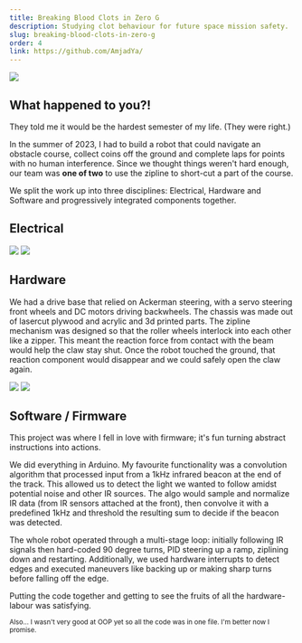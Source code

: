 ```yaml
---
title: Breaking Blood Clots in Zero G
description: Studying clot behaviour for future space mission safety.
slug: breaking-blood-clots-in-zero-g
order: 4
link: https://github.com/AmjadYa/
---
```


<img class="mx-auto" src="/images/UBCRocket_TeamPhoto.JPG" style="max-height:400px ; object-fit:cover">

## What happened to you?!

They told me it would be the hardest semester of my life. (They were right.)

In the summer of 2023, I had to build a robot that could navigate an obstacle course, collect coins off the ground and complete laps for points with no human interference. Since we thought things weren't hard enough, our team was **one of two** to use the zipline to short-cut a part of the course.

We split the work up into three disciplines: Electrical, Hardware and Software and progressively integrated components together.

## Electrical

<div class="flex gap-2">
    <img src="/images/h bridge.jpg" style="max-height:400px ; aspect-ratio:1 ; object-fit:cover">
    <img src="/images/wired up.jpg" style="max-height:400px ; aspect-ratio:1 ; object-fit:cover">
</div>

## Hardware

We had a drive base that relied on Ackerman steering, with a servo steering front wheels and DC motors driving backwheels. The chassis was made out of lasercut plywood and acrylic and 3d printed parts. The zipline mechanism was designed so that the roller wheels interlock into each other like a zipper. This meant the reaction force from contact with the beam would help the claw stay shut. Once the robot touched the ground, that reaction component would disappear and we could safely open the claw again.

<div class="flex gap-2">
    <img src="/images/robotcad1.jpg" style="max-height:400px ; aspect-ratio:1 ; object-fit:cover">
    <img src="/images/robotcad2.jpg" style="max-height:400px ; aspect-ratio:1 ; object-fit:cover">
</div>

## Software / Firmware

This project was where I fell in love with firmware; it's fun turning abstract instructions into actions.

We did everything in Arduino. My favourite functionality was a convolution algorithm that processed input from a 1kHz infrared beacon at the end of the track. This allowed us to detect the light we wanted to follow amidst potential noise and other IR sources. The algo would sample and normalize IR data (from IR sensors attached at the front), then convolve it with a predefined 1kHz and threshold the resulting sum to decide if the beacon was detected.

The whole robot operated through a multi-stage loop: initially following IR signals then hard-coded 90 degree turns, PID steering up a ramp, ziplining down and restarting. Additionally, we used hardware interrupts to detect edges and executed maneuvers like backing up or making sharp turns before falling off the edge.

Putting the code together and getting to see the fruits of all the hardware-labour was satisfying.

<small>Also... I wasn't very good at OOP yet so all the code was in one file. I'm better now I promise.</small>
